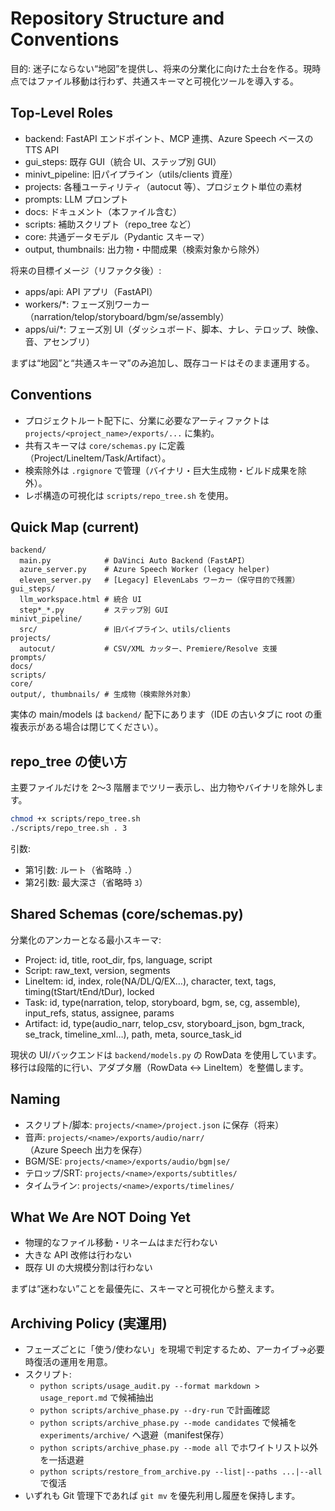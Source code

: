 # Repository Structure and Conventions

目的: 迷子にならない“地図”を提供し、将来の分業化に向けた土台を作る。現時点ではファイル移動は行わず、共通スキーマと可視化ツールを導入する。

## Top-Level Roles

- backend: FastAPI エンドポイント、MCP 連携、Azure Speech ベースのTTS API
- gui_steps: 既存 GUI（統合 UI、ステップ別 GUI）
- minivt_pipeline: 旧パイプライン（utils/clients 資産）
- projects: 各種ユーティリティ（autocut 等）、プロジェクト単位の素材
- prompts: LLM プロンプト
- docs: ドキュメント（本ファイル含む）
- scripts: 補助スクリプト（repo_tree など）
- core: 共通データモデル（Pydantic スキーマ）
- output, thumbnails: 出力物・中間成果（検索対象から除外）

将来の目標イメージ（リファクタ後）:

- apps/api: API アプリ（FastAPI）
- workers/*: フェーズ別ワーカー（narration/telop/storyboard/bgm/se/assembly）
- apps/ui/*: フェーズ別 UI（ダッシュボード、脚本、ナレ、テロップ、映像、音、アセンブリ）

まずは“地図”と“共通スキーマ”のみ追加し、既存コードはそのまま運用する。

## Conventions

- プロジェクトルート配下に、分業に必要なアーティファクトは `projects/<project_name>/exports/...` に集約。
- 共有スキーマは `core/schemas.py` に定義（Project/LineItem/Task/Artifact）。
- 検索除外は `.rgignore` で管理（バイナリ・巨大生成物・ビルド成果を除外）。
- レポ構造の可視化は `scripts/repo_tree.sh` を使用。

## Quick Map (current)

```
backend/
  main.py            # DaVinci Auto Backend（FastAPI）
  azure_server.py    # Azure Speech Worker (legacy helper)
  eleven_server.py   # [Legacy] ElevenLabs ワーカー（保守目的で残置）
gui_steps/
  llm_workspace.html # 統合 UI
  step*_*.py         # ステップ別 GUI
minivt_pipeline/
  src/               # 旧パイプライン、utils/clients
projects/
  autocut/           # CSV/XML カッター、Premiere/Resolve 支援
prompts/
docs/
scripts/
core/
output/, thumbnails/ # 生成物（検索除外対象）
```

実体の main/models は `backend/` 配下にあります（IDE の古いタブに root の重複表示がある場合は閉じてください）。

## repo_tree の使い方

主要ファイルだけを 2〜3 階層までツリー表示し、出力物やバイナリを除外します。

```bash
chmod +x scripts/repo_tree.sh
./scripts/repo_tree.sh . 3
```

引数:
- 第1引数: ルート（省略時 `.`）
- 第2引数: 最大深さ（省略時 `3`）

## Shared Schemas (core/schemas.py)

分業化のアンカーとなる最小スキーマ:

- Project: id, title, root_dir, fps, language, script
- Script: raw_text, version, segments
- LineItem: id, index, role(NA/DL/Q/EX…), character, text, tags, timing(tStart/tEnd/tDur), locked
- Task: id, type(narration, telop, storyboard, bgm, se, cg, assemble), input_refs, status, assignee, params
- Artifact: id, type(audio_narr, telop_csv, storyboard_json, bgm_track, se_track, timeline_xml…), path, meta, source_task_id

現状の UI/バックエンドは `backend/models.py` の RowData を使用しています。移行は段階的に行い、アダプタ層（RowData ↔ LineItem）を整備します。

## Naming

- スクリプト/脚本: `projects/<name>/project.json` に保存（将来）
- 音声: `projects/<name>/exports/audio/narr/`（Azure Speech 出力を保存）
- BGM/SE: `projects/<name>/exports/audio/bgm|se/`
- テロップ/SRT: `projects/<name>/exports/subtitles/`
- タイムライン: `projects/<name>/exports/timelines/`

## What We Are NOT Doing Yet

- 物理的なファイル移動・リネームはまだ行わない
- 大きな API 改修は行わない
- 既存 UI の大規模分割は行わない

まずは“迷わない”ことを最優先に、スキーマと可視化から整えます。

## Archiving Policy (実運用)

- フェーズごとに「使う/使わない」を現場で判定するため、アーカイブ→必要時復活の運用を用意。
- スクリプト:
  - `python scripts/usage_audit.py --format markdown > usage_report.md` で候補抽出
  - `python scripts/archive_phase.py --dry-run` で計画確認
  - `python scripts/archive_phase.py --mode candidates` で候補を `experiments/archive/` へ退避（manifest保存）
  - `python scripts/archive_phase.py --mode all` でホワイトリスト以外を一括退避
  - `python scripts/restore_from_archive.py --list|--paths ...|--all` で復活
- いずれも Git 管理下であれば `git mv` を優先利用し履歴を保持します。
